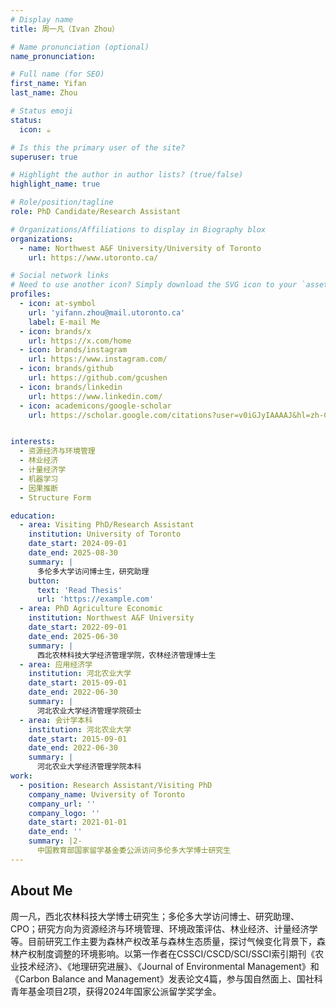 ```yaml
---
# Display name
title: 周一凡（Ivan Zhou）

# Name pronunciation (optional)
name_pronunciation: 

# Full name (for SEO)
first_name: Yifan
last_name: Zhou

# Status emoji
status:
  icon: ☕️

# Is this the primary user of the site?
superuser: true

# Highlight the author in author lists? (true/false)
highlight_name: true

# Role/position/tagline
role: PhD Candidate/Research Assistant

# Organizations/Affiliations to display in Biography blox
organizations:
  - name: Northwest A&F University/University of Toronto
    url: https://www.utoronto.ca/

# Social network links
# Need to use another icon? Simply download the SVG icon to your `assets/media/icons/` folder.
profiles:
  - icon: at-symbol
    url: 'yifann.zhou@mail.utoronto.ca'
    label: E-mail Me
  - icon: brands/x
    url: https://x.com/home
  - icon: brands/instagram
    url: https://www.instagram.com/
  - icon: brands/github
    url: https://github.com/gcushen
  - icon: brands/linkedin
    url: https://www.linkedin.com/
  - icon: academicons/google-scholar
    url: https://scholar.google.com/citations?user=v0iGJyIAAAAJ&hl=zh-CN


interests:
  - 资源经济与环境管理
  - 林业经济
  - 计量经济学
  - 机器学习
  - 因果推断
  - Structure Form

education:
  - area: Visiting PhD/Research Assistant
    institution: University of Toronto
    date_start: 2024-09-01
    date_end: 2025-08-30
    summary: |
      多伦多大学访问博士生，研究助理
    button:
      text: 'Read Thesis'
      url: 'https://example.com'
  - area: PhD Agriculture Economic
    institution: Northwest A&F University
    date_start: 2022-09-01
    date_end: 2025-06-30
    summary: |
      西北农林科技大学经济管理学院，农林经济管理博士生
  - area: 应用经济学
    institution: 河北农业大学
    date_start: 2015-09-01
    date_end: 2022-06-30
    summary: |
      河北农业大学经济管理学院硕士
  - area: 会计学本科
    institution: 河北农业大学
    date_start: 2015-09-01
    date_end: 2022-06-30
    summary: |
      河北农业大学经济管理学院本科
work:
  - position: Research Assistant/Visiting PhD
    company_name: Uviversity of Toronto
    company_url: ''
    company_logo: ''
    date_start: 2021-01-01
    date_end: ''
    summary: |2-
      中国教育部国家留学基金委公派访问多伦多大学博士研究生
---
```

## About Me

周一凡，西北农林科技大学博士研究生；多伦多大学访问博士、研究助理、CPO；研究方向为资源经济与环境管理、环境政策评估、林业经济、计量经济学等。目前研究工作主要为森林产权改革与森林生态质量，探讨气候变化背景下，森林产权制度调整的环境影响。以第一作者在CSSCI/CSCD/SCI/SSCI索引期刊《农业技术经济》、《地理研究进展》、《Journal of Environmental Management》和《Carbon Balance and Management》发表论文4篇，参与国自然面上、国社科青年基金项目2项，获得2024年国家公派留学奖学金。